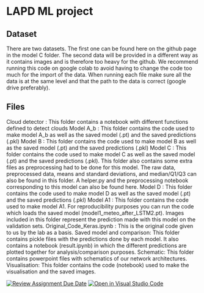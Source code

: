 # LAPD ML project 
## Dataset 
There are two datasets. The first one can be found here on the github page in the model C folder. The second data will be provided in a different way as it contains images and is therefore too heavy for the github. We recommend running this code on google colab to avoid having to change the code too much for the import of the data. When running each file make sure all the data is at the same level and that the path to the data is correct (google drive preferably). 
## Files 
Cloud detector : This folder contains a notebook with different functions defined to detect clouds
Model A_b : This folder contains the code used to make model A_b as well as the saved model (.pt) and the saved predictions (.pkl) 
Model B : This folder contains the code used to make model B as well as the saved model (.pt) and the saved predictions (.pkl)
Model C : This folder contains the code used to make model C as well as the saved model (.pt) and the saved predictions (.pkl). This folder also contains some extra files as preprocessing had to be done for this model. The raw data, preprocessed data, means and standard deviations, and median/Q1/Q3 can also be found in this folder. A helper.py and the preprocessing notebook corresponding to this model can also be found here.
Model D : This folder contains the code used to make model D as well as the saved model (.pt) and the saved predictions (.pkl)
Model A1 : This folder contains the code used to make model A1. For reproducibility purposes you can run the code which loads the saved model (model1_meteo_after_LSTM2.pt). Images included in this folder represent the prediction made with this model on the validation sets.
Original_Code_Keras.ipynb : This is the original code given to us by the lab as a basis. 
Saved model and comparison: This folder contains pickle files with the predictions done by each model. It also contains a notebook (result.ipynb) in which the different predictions are plotted together for analysis/comparison purposes.
Schematic: This folder contains powerpoint files with schematics of our network architectures.
Visualisation: This folder contains the code (notebook) used to make the visualisation and the saved images.



[![Review Assignment Due Date](https://classroom.github.com/assets/deadline-readme-button-24ddc0f5d75046c5622901739e7c5dd533143b0c8e959d652212380cedb1ea36.svg)](https://classroom.github.com/a/fEFF99tU)
[![Open in Visual Studio Code](https://classroom.github.com/assets/open-in-vscode-718a45dd9cf7e7f842a935f5ebbe5719a5e09af4491e668f4dbf3b35d5cca122.svg)](https://classroom.github.com/online_ide?assignment_repo_id=12971902&assignment_repo_type=AssignmentRepo)
